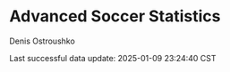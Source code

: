 # Advanced Soccer Statistics
Denis Ostroushko

<!-- gfm -->

Last successful data update: 2025-01-09 23:24:40 CST
